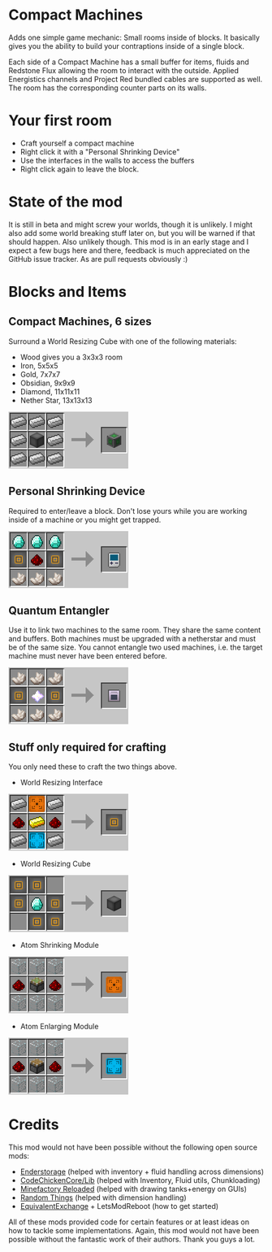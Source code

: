 Compact Machines
================

Adds one simple game mechanic: Small rooms inside of blocks.
It basically gives you the ability to build your contraptions inside of a single block.

Each side of a Compact Machine has a small buffer for items, fluids and Redstone Flux
allowing the room to interact with the outside. Applied Energistics channels and Project
Red bundled cables are supported as well. The room has the corresponding counter parts
on its walls.


Your first room
===============

* Craft yourself a compact machine
* Right click it with a "Personal Shrinking Device"
* Use the interfaces in the walls to access the buffers
* Right click again to leave the block.


State of the mod
================

It is still in beta and might screw your worlds, though it is unlikely. I might also add
some world breaking stuff later on, but you will be warned if that should happen. Also
unlikely though.
This mod is in an early stage and I expect a few bugs here and there, feedback is
much appreciated on the GitHub issue tracker. As are pull requests obviously :)


Blocks and Items
================

Compact Machines, 6 sizes
--------------------------
Surround a World Resizing Cube with one of the following materials:

* Wood gives you a 3x3x3 room
* Iron, 5x5x5
* Gold, 7x7x7
* Obsidian, 9x9x9
* Diamond, 11x11x11
* Nether Star, 13x13x13

![](/readme-images/compact_machine.png)


Personal Shrinking Device
-------------------------
Required to enter/leave a block. Don't lose yours while you are working inside of a
machine or you might get trapped.

![](/readme-images/personal_shrinking_device.png)


Quantum Entangler
-------------------------
Use it to link two machines to the same room. They share the same content and buffers.
Both machines must be upgraded with a netherstar and must be of the same size. You
cannot entangle two used machines, i.e. the target machine must never have been
entered before.

![](/readme-images/quantum_entangler.png)


Stuff only required for crafting
--------------------------------
You only need these to craft the two things above.

* World Resizing Interface

![](/readme-images/world_resizing_interface.png)

* World Resizing Cube

![](/readme-images/world_resizing_cube.png)

* Atom Shrinking Module

![](/readme-images/atom_shrinking_module.png)

* Atom Enlarging Module

![](/readme-images/atom_enlarging_module.png)



Credits
=======

This mod would not have been possible without the following open source mods:

* [Enderstorage](https://github.com/Chicken-Bones/EnderStorage) (helped with inventory + fluid handling across dimensions)
* [CodeChickenCore/Lib](https://github.com/Chicken-Bones?tab=repositories) (helped with Inventory, Fluid utils, Chunkloading)
* [Minefactory Reloaded](https://github.com/skyboy/MineFactoryReloaded/) (helped with drawing tanks+energy on GUIs)
* [Random Things](https://github.com/lumien231/Random-Things/) (helped with dimension handling)
* [EquivalentExchange](https://github.com/pahimar/Equivalent-Exchange-3/) + LetsModReboot (how to get started)

All of these mods provided code for certain features or at least ideas on how to tackle
some implementations. Again, this mod would not have been possible without the fantastic
work of their authors. Thank you guys a lot.